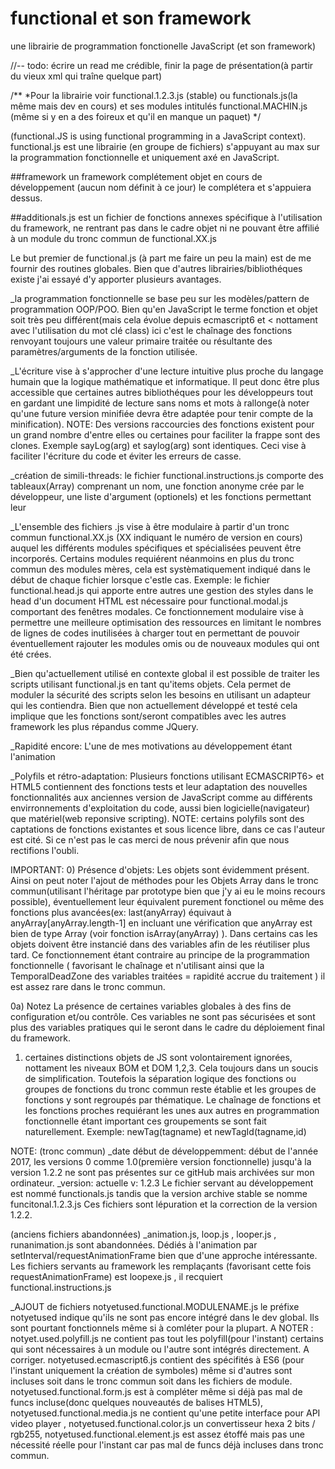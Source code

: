 # functional et son framework
une librairie de programmation fonctionelle JavaScript (et son framework)

//-- todo: écrire un read me crédible, finir la page de présentation(à partir du vieux xml qui traîne quelque part)

/**
*Pour la librairie voir functional.1.2.3.js (stable) ou functionals.js(la même mais dev en cours)
et ses modules intitulés functional.MACHIN.js (même si y en a des foireux et qu'il en manque un paquet)
*/

(functional.JS is using functional programming in a JavaScript context).
functional.js est une librairie (en groupe de fichiers) s'appuyant au max sur la programmation fonctionnelle et uniquement axé en JavaScript.

##framework un framework complétement objet en cours de développement (aucun nom définit à ce jour) le complétera et s'appuiera dessus.

##additionals.js est un fichier de fonctions annexes spécifique à l'utilisation du framework, ne rentrant pas dans le cadre objet ni ne pouvant être affilié à un module du tronc commun de functional.XX.js


Le but premier de functional.js (à part me faire un peu la main) est de me fournir des routines globales. Bien que d'autres librairies/bibliothéques existe j'ai essayé d'y apporter plusieurs avantages.

_la programmation fonctionnelle se base peu sur les modèles/pattern de programmation OOP/POO. Bien qu'en JavaScript le terme fonction et objet soit très peu différent(mais cela évolue depuis ecmascript6 et < nottament avec l'utilisation du mot clé class) ici c'est le chaînage des fonctions renvoyant toujours une valeur primaire traitée ou résultante des paramètres/arguments de la fonction utilisée.

_L'écriture vise à s'approcher d'une lecture intuitive plus proche du langage humain que la logique mathématique et informatique. Il peut donc être plus accessible que certaines autres bibliothéques pour les développeurs tout en gardant une limpidité de lecture sans noms et mots à rallonge(à noter qu'une future version minifiée devra être adaptée pour tenir compte de la minification). NOTE: Des versions raccourcies des fonctions existent pour un grand nombre d'entre elles ou certaines pour faciliter la frappe sont des clones. Exemple sayLog(arg) et saylog(arg) sont identiques. Ceci vise à faciliter l'écriture du code et éviter les erreurs de casse.

_création de simili-threads: le fichier functional.instructions.js comporte des tableaux(Array) comprenant un nom, une fonction anonyme crée par le développeur, une liste d'argument (optionels) et les fonctions permettant leur 

_L'ensemble des fichiers .js vise à être modulaire à partir d'un tronc commun functional.XX.js (XX indiquant le numéro de version en cours) auquel les différents modules spécifiques et spécialisées peuvent être incorporés. Certains modules requiérent néanmoins en plus du tronc commun des modules mères, cela est systèmatiquement indiqué dans le début de chaque fichier lorsque c'estle cas. Exemple: le fichier functional.head.js qui apporte entre autres une gestion des styles dans le head d'un document HTML est nécessaire pour functional.modal.js comportant des fenêtres modales. Ce fonctionnement modulaire vise à permettre une meilleure optimisation des ressources en limitant le nombres de lignes de codes inutilisées à charger tout en permettant de pouvoir éventuellement rajouter les modules omis ou de nouveaux modules qui ont été crées.

_Bien qu'actuellement utilisé en contexte global il est possible de traiter les scripts utilisant functional.js en tant qu'items objets. Cela permet de moduler la sécurité des scripts selon les besoins en utilisant un adapteur qui les contiendra. Bien que non actuellement développé et testé cela implique que les fonctions sont/seront compatibles avec les autres framework les plus répandus comme JQuery.

_Rapidité encore: L'une de mes motivations au développement étant l'animation

_Polyfils et rétro-adaptation: Plusieurs fonctions utilisant ECMASCRIPT6> et HTML5 contiennent des fonctions tests et leur adaptation des nouvelles fonctionnalités aux anciennes version de JavaScript comme au différents envirronnements d'exploitation du code, aussi bien logicielle(navigateur) que matériel(web reponsive scripting). NOTE: certains polyfils sont des captations de fonctions existantes et sous licence libre, dans ce cas l'auteur est cité. Si ce n'est pas le cas merci de nous prévenir afin que nous rectifions l'oubli.

IMPORTANT:
0) Présence d'objets: Les objets sont évidemment présent. Ainsi on peut noter l'ajout de méthodes pour les Objets Array dans le tronc commun(utilisant l'héritage par prototype bien que j'y ai eu le moins recours possible), éventuellement leur équivalent purement fonctionel ou même des fonctions plus avancées(ex: last(anyArray) équivaut à anyArray[anyArray.length-1] en incluant une vérification que anyArray est bien de type Array (voir fonction isArray(anyArray) ). Dans certains cas les objets doivent être instancié dans des variables afin de les réutiliser plus tard. Ce fonctionnement étant contraire au principe de la programmation fonctionnelle ( favorisant le chaînage et n'utilisant ainsi que la TemporalDeadZone des variables traitées = rapidité accrue du traitement ) il est assez rare dans le tronc commun.

0a) Notez La présence de certaines variables globales à des fins de configuration et/ou contrôle. Ces variables ne sont pas sécurisées et sont plus des variables pratiques qui le seront dans le cadre du déploiement final du framework.

1) certaines distinctions objets de JS sont volontairement ignorées, nottament les niveaux BOM et DOM 1,2,3. Cela toujours dans un soucis de simplification. Toutefois la séparation logique des fonctions ou groupes de fonctions du tronc commun reste établie et les groupes de fonctions y sont regroupés par thématique. Le chaînage de fonctions et les fonctions proches requiérant les unes aux autres en programmation fonctionnelle étant important ces groupements se sont fait naturellement. 
Exemple: newTag(tagname) et newTagId(tagname,id)

NOTE:
(tronc commun) 
_date début de développemment: début de l'année 2017, les versions 0 comme 1.0(première version fonctionnelle) jusqu'à la version 1.2.2 ne sont pas présentes sur ce gitHub mais archivées sur mon ordinateur.
_version:  actuelle  v: 1.2.3 Le fichier servant au développement est nommé functionals.js tandis que la version archive stable se nomme funcitonal.1.2.3.js Ces fichiers sont lépuration et la correction de la version 1.2.2.

(anciens fichiers abandonnées)
_animation.js, loop.js , looper.js , runanimation.js sont abandonnées. Dédiés à l'animation par setInterval/requestAnimationFrame bien que d'une approche intéressante. Les fichiers servants au framework les remplaçants (favorisant cette fois requestAnimationFrame) est loopexe.js , il recquiert functional.instructions.js

_AJOUT de fichiers notyetused.functional.MODULENAME.js le préfixe notyetused indique qu'ils ne sont pas encore intégré dans le dev global. Ils sont pourtant fonctionnels même si à comléter pour la plupart. 
A NOTER : notyet.used.polyfill.js ne contient pas tout les polyfill(pour l'instant) certains qui sont nécessaires à un module ou l'autre sont intégrés directement. A corriger.
  notyetused.ecmascript6.js contient des spécifités à ES6 (pour l'instant uniquement la création de symboles) même si d'autres sont incluses soit dans le tronc commun soit dans les fichiers de module.
 notyetused.functional.form.js est à compléter même si déjà pas mal de funcs incluse(donc quelques nouveautés de balises HTML5), notyetused.functional.media.js ne contient qu'une petite interface pour API video player , notyetused.functional.color.js un convertisseur hexa 2 bits / rgb255, notyetused.functional.element.js est assez étoffé mais pas une nécessité réelle pour l'instant car pas mal de funcs déjà incluses dans tronc commun.
